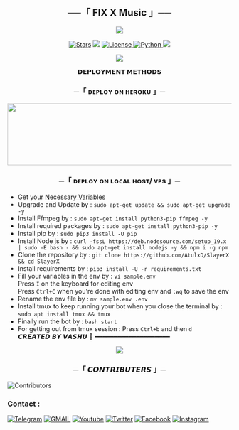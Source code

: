 <h2 align="center">
    ──「 FIX X Music 」──
</h2>

<p align="center">
  <img src="https://telegra.ph/file/c3c53c84112d23f06b02d.jpg">
</p>

<p align="center">
<a href="https://github.com/AtulxD/Vashu2456/FIXXMUSICV"><img src="https://img.shields.io/github/stars/AtulxD/SlayerX?color=black&logo=github&logoColor=black&style=for-the-badge" alt="Stars" /></a>
<a href="https://github.com/AtulxD/FIXXMUSICV/network/members"> <img src="https://img.shields.io/github/forks/AtulxD/SlayerX?color=black&logo=github&logoColor=black&style=for-the-badge" /></a>
<a href="https://github.com/AtulxD/FIXXMUSICV/blob/master/LICENSE"> <img src="https://img.shields.io/badge/License-MIT-blueviolet?style=for-the-badge" alt="License" /> </a>
<a href="https://www.python.org/"> <img src="https://img.shields.io/badge/Written%20in-Python-orange?style=for-the-badge&logo=python" alt="Python" /> </a>
<a href="https://github.com/AtulxD/FIXXMUSICV/commits/SlayerX"> <img src="https://img.shields.io/github/last-commit/AtulxD/SlayerX?color=blue&logo=github&logoColor=green&style=for-the-badge" /></a>
</p>

<p align="center">
  <img src="https://telegra.ph/file/58e05d4f4c341ed2dd099.jpg">
</p>

<p align="center">
<b>𝗗𝗘𝗣𝗟𝗢𝗬𝗠𝗘𝗡𝗧 𝗠𝗘𝗧𝗛𝗢𝗗𝗦</b>
</p>

<h3 align="center">
    ─「 ᴅᴇᴩʟᴏʏ ᴏɴ ʜᴇʀᴏᴋᴜ 」─
</h3>

<p align="center"><a href="https://dashboard.heroku.com/new?template=https://github.com/vashu2456/fixxmusicv"> <img src="https://img.shields.io/badge/Deploy%20On%20Heroku-black?style=for-the-badge&logo=heroku" width="510" height="138.45"/></a></p>

<h3 align="center">
    ─「 ᴅᴇᴩʟᴏʏ ᴏɴ ʟᴏᴄᴀʟ ʜᴏsᴛ/ ᴠᴘs 」─
</h3>

- Get your [Necessary Variables](https://github.com/AtulxD/FIXXMUSICV/blob/master/sample.env)
- Upgrade and Update by :
`sudo apt-get update && sudo apt-get upgrade -y`
- Install Ffmpeg by :
`sudo apt-get install python3-pip ffmpeg -y`
- Install required packages by :
`sudo apt-get install python3-pip -y`
- Install pip by :
`sudo pip3 install -U pip`
- Install Node js by :
`curl -fssL https://deb.nodesource.com/setup_19.x | sudo -E bash - && sudo apt-get install nodejs -y && npm i -g npm`
- Clone the repository by :
`git clone https://github.com/AtulxD/SlayerX && cd SlayerX`
- Install requirements by :
`pip3 install -U -r requirements.txt`
- Fill your variables in the env by :
`vi sample.env`<br>
Press `I` on the keyboard for editing env<br>
Press `Ctrl+C` when you're done with editing env and `:wq` to save the env<br>
- Rename the env file by :
`mv sample.env .env`
- Install tmux to keep running your bot when you close the terminal by :
`sudo apt install tmux && tmux`
- Finally run the bot by :
`bash start`
- For getting out from tmux session : Press `Ctrl+b` and then `d`<br>
𝘾𝙍𝙀𝘼𝙏𝙀𝘿 𝘽𝙔 𝙑𝘼𝙎𝙃𝙐 👑
━━━━━━━━━━━━━━━━━━━━




<p align="center">
  <img src="https://telegra.ph/file/54d944321535e898c37f5.mp4">
</p>







<h3 align="center">
    ─「 𝘾𝙊𝙉𝙏𝙍𝙄𝘽𝙐𝙏𝙀𝙍𝙎 」─
</h3>

![Contributors](https://contrib.rocks/image?repo=Vashu2456/FIXXMUSIC)


### Contact :
<a href="https://t.me/Vashu2345"><img title="Telegram" src="https://img.shields.io/badge/Telegram-%23000000.svg?&style=for-the-badge&logo=telegram&logoColor=61DAFB"></a>
<a href="https://mail.google.com/mail/?view=cm&fs=1&to=kingvashu575@gmail.com"><img title="GMAIL" src="https://img.shields.io/badge/Gmail-D14836?style=for-the-badge&logo=gmail&logoColor=white"></a>
<a href="https://youtube.com/FIXXSUPPORT"><img title="Youtube" src="https://img.shields.io/badge/youtube-%230077B5.svg?&style=for-the-badge&logo=youtube&logoColor=white"></a>
<a href="https://twitter.com/"><img title="Twitter" src="https://img.shields.io/badge/Twitter-12100E?style=for-the-badge&logo=twitter&logoColor=white"></a>
<a href="https://facebook.com/"><img title="Facebook" src="https://img.shields.io/badge/facebook-%231877F2.svg?&style=for-the-badge&logo=facebook&logoColor=white"></a>
<a href="https://instagram.com/_bad_boy_0567"><img title="Instagram" src="https://img.shields.io/badge/instagram-%23E4405F.svg?&style=for-the-badge&logo=instagram&logoColor=white"></a>
